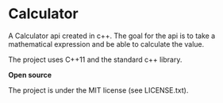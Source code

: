 Calculator
======
A Calculator api created in c++. The goal for the api is to take a mathematical 
expression and be able to calculate the value.

The project uses C++11 and the standard c++ library.

<p><b>Open source</b></p>
The project is under the MIT license (see LICENSE.txt).
